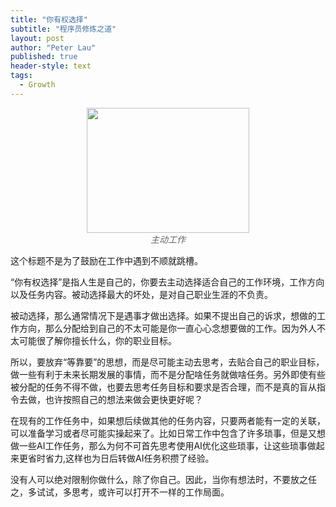 ```yaml
---
title: "你有权选择"
subtitle: "程序员修炼之道"
layout: post
author: "Peter Lau"
published: true
header-style: text
tags:
  - Growth 
---
```


<figure style="text-align: center">
    <img class="active working" src="/img/groeth/active_working.jpg" width="260" height="200">
    <figcaption style="font-style: italic; color: #666;">主动工作</figcaption>
</figure>


这个标题不是为了鼓励在工作中遇到不顺就跳槽。

“你有权选择”是指人生是自己的，你要去主动选择适合自己的工作环境，工作方向以及任务内容。被动选择最大的坏处，是对自己职业生涯的不负责。

被动选择，那么通常情况下是遇事才做出选择。如果不提出自己的诉求，想做的工作方向，那么分配给到自己的不太可能是你一直心心念想要做的工作。因为外人不太可能很了解你擅长什么，你的职业目标。

所以，要放弃“等靠要”的思想，而是尽可能主动去思考，去贴合自己的职业目标，做一些有利于未来长期发展的事情，而不是分配啥任务就做啥任务。另外即使有些被分配的任务不得不做，也要去思考任务目标和要求是否合理，而不是真的盲从指令去做，也许按照自己的想法来做会更快更好呢？

在现有的工作任务中，如果想后续做其他的任务内容，只要两者能有一定的关联，可以准备学习或者尽可能实操起来了。比如日常工作中包含了许多琐事，但是又想做一些AI工作任务，那么为何不可首先思考使用AI优化这些琐事，让这些琐事做起来更省时省力,这样也为日后转做AI任务积攒了经验。

没有人可以绝对限制你做什么，除了你自己。因此，当你有想法时，不要放之任之，多试试，多思考，或许可以打开不一样的工作局面。